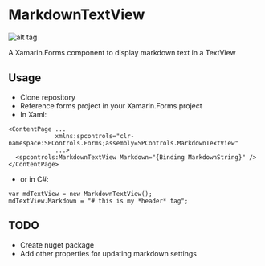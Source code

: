 # MarkdownTextView

![alt tag](https://alexdunndev.files.wordpress.com/2017/02/xamagonmarkdown.png?w=1462)

A Xamarin.Forms component to display markdown text in a TextView

## Usage
- Clone repository
- Reference forms project in your Xamarin.Forms project
- In Xaml:

``` 
<ContentPage ...
             xmlns:spcontrols="clr-namespace:SPControls.Forms;assembly=SPControls.MarkdownTextView"
             ...>
  <spcontrols:MarkdownTextView Markdown="{Binding MarkdownString}" />
</ContentPage>
```
- or in C#:
```
var mdTextView = new MarkdownTextView();
mdTextView.Markdown = "# this is my *header* tag";
```
             
## TODO
- Create nuget package
- Add other properties for updating markdown settings
